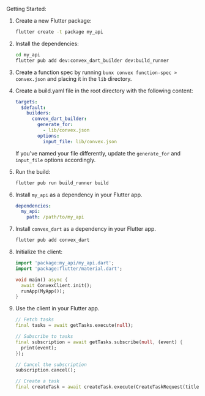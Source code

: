 Getting Started:

1. Create a new Flutter package:

    ```bash
    flutter create -t package my_api
    ```

2. Install the dependencies:

    ```bash
    cd my_api
    flutter pub add dev:convex_dart_builder dev:build_runner
    ```

3. Create a function spec by running `bunx convex function-spec > convex.json` and placing it in the `lib` directory.

4. Create a build.yaml file in the root directory with the following content:

    ```yaml
    targets:
      $default:
        builders:
          convex_dart_builder:
            generate_for:
              - lib/convex.json
            options:
              input_file: lib/convex.json
    ```
    If you've named your file differently, update the `generate_for` and `input_file` options accordingly.

5. Run the build:

    ```bash
    flutter pub run build_runner build
    ```

6. Install `my_api` as a dependency in your Flutter app.
    ```yaml
    dependencies:
      my_api:
        path: /path/to/my_api
    ```
8. Install `convex_dart` as a dependency in your Flutter app.
    ```bash
    flutter pub add convex_dart
    ```

9. Initialize the client:
    ```dart
    import 'package:my_api/my_api.dart';
    import 'package:flutter/material.dart';

    void main() async {
      await ConvexClient.init();
      runApp(MyApp());
    }
    ```

10. Use the client in your Flutter app.
    ```dart
    // Fetch tasks
    final tasks = await getTasks.execute(null);

    // Subscribe to tasks
    final subscription = await getTasks.subscribe(null, (event) {
      print(event);
    });
    
    // Cancel the subscription
    subscription.cancel();

    // Create a task
    final createTask = await createTask.execute(CreateTaskRequest(title: "Task 1"));
    ```